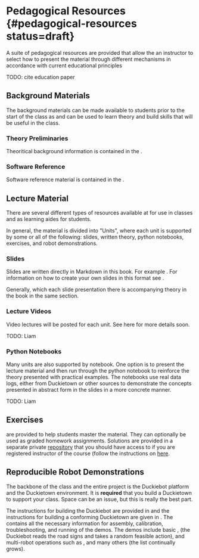 # Pedagogical Resources {#pedagogical-resources status=draft}

A suite of pedagogical resources are provided that allow the an instructor to select how to present the material through different mechanisms in accordance with current educational principles


TODO: cite education paper

<!-- [](#bib:tani16duckietown). -->



## Background Materials

The background materials can be made available to students prior to the start of the class as and can be used to learn theory and build skills that will be useful in the class. 

### Theory Preliminaries

Theoritical background information is contained in the [](+preliminaries#preliminaries). 

### Software Reference

Software reference material is contained in the [](+software_reference#sw-carpentry).


## Lecture Material

There are several different types of resources available at [](+learning_materials#learning-materials) for use in classes and as learning aides for students. 

In general, the material is divided into "Units", where each unit is supported by some or all of the following: slides, written theory, python notebooks, exercises, and robot demonstrations.


### Slides

Slides are written directly in Markdown in this book. For example [](+learning_materials#autonomous-vehicles-slides). For information on how to create your own slides in this format see [](+duckumentation#making-slides).

Generally, which each slide presentation there is accompanying theory in the book in the same section. 


### Lecture Videos

Video lectures will be posted for each unit. See here for more details soon. 

TODO: Liam 


### Python Notebooks

Many units are also supported by notebook. One option is to present the lecture material and then run through the python notebook to reinforce the theory presented with practical examples.
The notebooks use real data logs, either from Duckietown or other sources to demonstrate the concepts presented in abstract form in the slides in a more concrete manner.

TODO: Liam

## Exercises

[](+exercises#exercises) are provided to help students master the material. They can optionally be used as graded homework assignments. Solutions are provided in a separate private [repository](https://github.com/duckietown/XX-exercises) that you should have access to if you are registered instructor of the course (follow the instructions on [here](https://www.duckietown.org/guide-for-instructors). 



## Reproducible Robot Demonstrations

The backbone of the class and the entire project is the Duckiebot platform and the Duckietown environment. It is **required** that you build a Duckietown to support your class. Space can be an issue, but this is really the best part.

The instructions for building the Duckiebot are provided in [](+opmanual_duckiebot#opmanual_duckiebot) and the instructions for building a conforming Duckietown are given in [](+opmanual_duckietowns#duckietowns). The [](+opmanual_duckiebot#opmanual_duckiebot) contains all the necessary information for assembly, calibration, troubleshooting, and running of the demos. The demos include basic [](+opmanual_duckiebot#demo-lane-following), [](+opmanual_duckiebot#demo-indefinite-navigation) (the Duckiebot reads the road signs and takes a random feasible action),  and multi-robot operations such as [](+opmanual_duckiebot#demo-coordination2017), and many others (the list continually grows).

